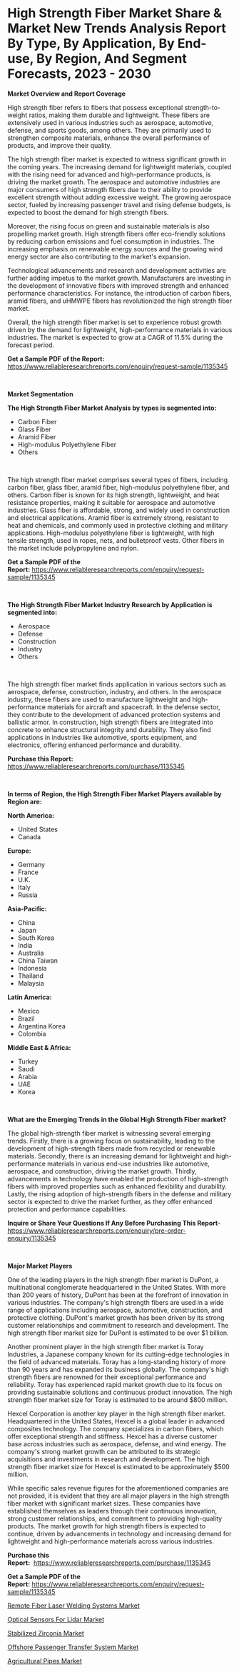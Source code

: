 <p><h1>High Strength Fiber Market Share & Market New Trends Analysis Report By Type, By Application, By End-use, By Region, And Segment Forecasts, 2023 - 2030</h1></p><p><strong>Market Overview and Report Coverage</strong></p>
<p><p>High strength fiber refers to fibers that possess exceptional strength-to-weight ratios, making them durable and lightweight. These fibers are extensively used in various industries such as aerospace, automotive, defense, and sports goods, among others. They are primarily used to strengthen composite materials, enhance the overall performance of products, and improve their quality.</p><p>The high strength fiber market is expected to witness significant growth in the coming years. The increasing demand for lightweight materials, coupled with the rising need for advanced and high-performance products, is driving the market growth. The aerospace and automotive industries are major consumers of high strength fibers due to their ability to provide excellent strength without adding excessive weight. The growing aerospace sector, fueled by increasing passenger travel and rising defense budgets, is expected to boost the demand for high strength fibers.</p><p>Moreover, the rising focus on green and sustainable materials is also propelling market growth. High strength fibers offer eco-friendly solutions by reducing carbon emissions and fuel consumption in industries. The increasing emphasis on renewable energy sources and the growing wind energy sector are also contributing to the market's expansion.</p><p>Technological advancements and research and development activities are further adding impetus to the market growth. Manufacturers are investing in the development of innovative fibers with improved strength and enhanced performance characteristics. For instance, the introduction of carbon fibers, aramid fibers, and uHMWPE fibers has revolutionized the high strength fiber market.</p><p>Overall, the high strength fiber market is set to experience robust growth driven by the demand for lightweight, high-performance materials in various industries. The market is expected to grow at a CAGR of 11.5% during the forecast period.</p></p>
<p><strong>Get a Sample PDF of the Report:</strong> <a href="https://www.reliableresearchreports.com/enquiry/request-sample/1135345">https://www.reliableresearchreports.com/enquiry/request-sample/1135345</a></p>
<p>&nbsp;</p>
<p><strong>Market Segmentation</strong></p>
<p><strong>The High Strength Fiber Market Analysis by types is segmented into:</strong></p>
<p><ul><li>Carbon Fiber</li><li>Glass Fiber</li><li>Aramid Fiber</li><li>High-modulus Polyethylene Fiber</li><li>Others</li></ul></p>
<p>&nbsp;</p>
<p><p>The high strength fiber market comprises several types of fibers, including carbon fiber, glass fiber, aramid fiber, high-modulus polyethylene fiber, and others. Carbon fiber is known for its high strength, lightweight, and heat resistance properties, making it suitable for aerospace and automotive industries. Glass fiber is affordable, strong, and widely used in construction and electrical applications. Aramid fiber is extremely strong, resistant to heat and chemicals, and commonly used in protective clothing and military applications. High-modulus polyethylene fiber is lightweight, with high tensile strength, used in ropes, nets, and bulletproof vests. Other fibers in the market include polypropylene and nylon.</p></p>
<p><strong>Get a Sample PDF of the Report:</strong>&nbsp;<a href="https://www.reliableresearchreports.com/enquiry/request-sample/1135345">https://www.reliableresearchreports.com/enquiry/request-sample/1135345</a></p>
<p>&nbsp;</p>
<p><strong>The High Strength Fiber Market Industry Research by Application is segmented into:</strong></p>
<p><ul><li>Aerospace</li><li>Defense</li><li>Construction</li><li>Industry</li><li>Others</li></ul></p>
<p>&nbsp;</p>
<p><p>The high strength fiber market finds application in various sectors such as aerospace, defense, construction, industry, and others. In the aerospace industry, these fibers are used to manufacture lightweight and high-performance materials for aircraft and spacecraft. In the defense sector, they contribute to the development of advanced protection systems and ballistic armor. In construction, high strength fibers are integrated into concrete to enhance structural integrity and durability. They also find applications in industries like automotive, sports equipment, and electronics, offering enhanced performance and durability.</p></p>
<p><strong>Purchase this Report:</strong>&nbsp; <a href="https://www.reliableresearchreports.com/purchase/1135345">https://www.reliableresearchreports.com/purchase/1135345</a></p>
<p>&nbsp;</p>
<p><strong>In terms of Region, the High Strength Fiber Market Players available by Region are:</strong></p>
<p>
    <p> <strong> North America: </strong>
        <ul>
            <li>United States</li>
            <li>Canada</li>
        </ul>
        </p> 
    <p> <strong> Europe: </strong>
        <ul>
            <li>Germany</li>
            <li>France</li>
            <li>U.K.</li>
            <li>Italy</li>
            <li>Russia</li>
        </ul>
        </p> 
    <p> <strong> Asia-Pacific: </strong>
        <ul>
            <li>China</li>
            <li>Japan</li>
            <li>South Korea</li>
            <li>India</li>
            <li>Australia</li>
            <li>China Taiwan</li>
            <li>Indonesia</li>
            <li>Thailand</li>
            <li>Malaysia</li>
        </ul>
        </p> 
    <p> <strong> Latin America: </strong>
        <ul>
            <li>Mexico</li>
            <li>Brazil</li>
            <li>Argentina Korea</li>
            <li>Colombia</li>
        </ul>
        </p> 
    <p> <strong> Middle East & Africa: </strong>
        <ul>
            <li>Turkey</li>
            <li>Saudi</li>
            <li>Arabia</li>
            <li>UAE</li>
            <li>Korea</li>
        </ul>
    </p>
    </p>
<p>&nbsp;</p>
<p><strong>What are the Emerging Trends in the Global High Strength Fiber market?</strong></p>
<p><p>The global high-strength fiber market is witnessing several emerging trends. Firstly, there is a growing focus on sustainability, leading to the development of high-strength fibers made from recycled or renewable materials. Secondly, there is an increasing demand for lightweight and high-performance materials in various end-use industries like automotive, aerospace, and construction, driving the market growth. Thirdly, advancements in technology have enabled the production of high-strength fibers with improved properties such as enhanced flexibility and durability. Lastly, the rising adoption of high-strength fibers in the defense and military sector is expected to drive the market further, as they offer enhanced protection and performance capabilities.</p></p>
<p><strong>Inquire or Share Your Questions If Any Before Purchasing This Report</strong>- <a href="https://www.reliableresearchreports.com/enquiry/pre-order-enquiry/1135345">https://www.reliableresearchreports.com/enquiry/pre-order-enquiry/1135345</a></p>
<p>&nbsp;</p>
<p><strong>Major Market Players</strong></p>
<p><p>One of the leading players in the high strength fiber market is DuPont, a multinational conglomerate headquartered in the United States. With more than 200 years of history, DuPont has been at the forefront of innovation in various industries. The company's high strength fibers are used in a wide range of applications including aerospace, automotive, construction, and protective clothing. DuPont's market growth has been driven by its strong customer relationships and commitment to research and development. The high strength fiber market size for DuPont is estimated to be over $1 billion.</p><p>Another prominent player in the high strength fiber market is Toray Industries, a Japanese company known for its cutting-edge technologies in the field of advanced materials. Toray has a long-standing history of more than 90 years and has expanded its business globally. The company's high strength fibers are renowned for their exceptional performance and reliability. Toray has experienced rapid market growth due to its focus on providing sustainable solutions and continuous product innovation. The high strength fiber market size for Toray is estimated to be around $800 million.</p><p>Hexcel Corporation is another key player in the high strength fiber market. Headquartered in the United States, Hexcel is a global leader in advanced composites technology. The company specializes in carbon fibers, which offer exceptional strength and stiffness. Hexcel has a diverse customer base across industries such as aerospace, defense, and wind energy. The company's strong market growth can be attributed to its strategic acquisitions and investments in research and development. The high strength fiber market size for Hexcel is estimated to be approximately $500 million.</p><p>While specific sales revenue figures for the aforementioned companies are not provided, it is evident that they are all major players in the high strength fiber market with significant market sizes. These companies have established themselves as leaders through their continuous innovation, strong customer relationships, and commitment to providing high-quality products. The market growth for high strength fibers is expected to continue, driven by advancements in technology and increasing demand for lightweight and high-performance materials across various industries.</p></p>
<p><strong>Purchase this Report:</strong>&nbsp;&nbsp;<a href="https://www.reliableresearchreports.com/purchase/1135345">https://www.reliableresearchreports.com/purchase/1135345</a></p>
<p></p>
<p><strong>Get a Sample PDF of the Report:</strong>&nbsp;<a href="https://www.reliableresearchreports.com/enquiry/request-sample/1135345">https://www.reliableresearchreports.com/enquiry/request-sample/1135345</a></p>
<p><p><a href="https://medium.com/@brayanborer/remote-fiber-laser-welding-systems-market-report-reveals-the-latest-trends-and-growth-opportunities-951b0656f00d">Remote Fiber Laser Welding Systems Market</a></p><p><a href="https://medium.com/@wound.key.cure/optical-sensors-for-lidar-market-analysis-and-sze-forecasted-for-period-from-2023-to-2030-a509e94bf9ef">Optical Sensors For Lidar Market</a></p><p><a href="https://github.com/kuntayevaz/Market-Research-Report-List-1/blob/main/stabilized-zirconia-market.md">Stabilized Zirconia Market</a></p><p><a href="https://medium.com/@royallittel2023/offshore-passenger-transfer-system-market-exploring-market-share-market-trends-and-future-growth-15a1f73224d2">Offshore Passenger Transfer System Market</a></p><p><a href="https://github.com/Krish2023na/Market-Research-Report-List-1/blob/main/agricultural-pipes-market.md">Agricultural Pipes Market</a></p></p>
